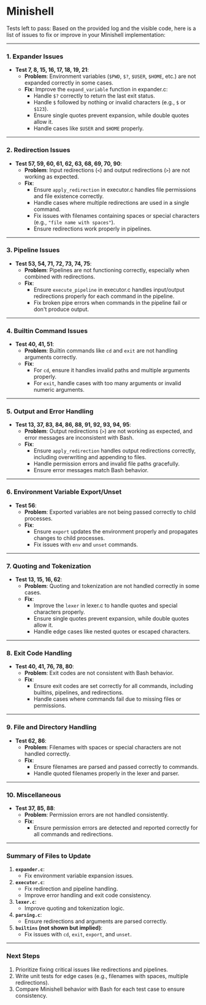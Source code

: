 # Minishell

Tests left to pass:
Based on the provided log and the visible code, here is a list of issues to fix or improve in your Minishell implementation:

---

### **1. Expander Issues**
- **Test 7, 8, 15, 16, 17, 18, 19, 21**:
  - **Problem**: Environment variables (`$PWD`, `$?`, `$USER`, `$HOME`, etc.) are not expanded correctly in some cases.
  - **Fix**: Improve the `expand_variable` function in expander.c:
    - Handle `$?` correctly to return the last exit status.
    - Handle `$` followed by nothing or invalid characters (e.g., `$` or `$123`).
    - Ensure single quotes prevent expansion, while double quotes allow it.
    - Handle cases like `$USER` and `$HOME` properly.

---

### **2. Redirection Issues**
- **Test 57, 59, 60, 61, 62, 63, 68, 69, 70, 90**:
  - **Problem**: Input redirections (`<`) and output redirections (`>`) are not working as expected.
  - **Fix**:
    - Ensure `apply_redirection` in executor.c handles file permissions and file existence correctly.
    - Handle cases where multiple redirections are used in a single command.
    - Fix issues with filenames containing spaces or special characters (e.g., `"file name with spaces"`).
    - Ensure redirections work properly in pipelines.

---

### **3. Pipeline Issues**
- **Test 53, 54, 71, 72, 73, 74, 75**:
  - **Problem**: Pipelines are not functioning correctly, especially when combined with redirections.
  - **Fix**:
    - Ensure `execute_pipeline` in executor.c handles input/output redirections properly for each command in the pipeline.
    - Fix broken pipe errors when commands in the pipeline fail or don't produce output.

---

### **4. Builtin Command Issues**
- **Test 40, 41, 51**:
  - **Problem**: Builtin commands like `cd` and `exit` are not handling arguments correctly.
  - **Fix**:
    - For `cd`, ensure it handles invalid paths and multiple arguments properly.
    - For `exit`, handle cases with too many arguments or invalid numeric arguments.

---

### **5. Output and Error Handling**
- **Test 13, 37, 83, 84, 86, 88, 91, 92, 93, 94, 95**:
  - **Problem**: Output redirections (`>`) are not working as expected, and error messages are inconsistent with Bash.
  - **Fix**:
    - Ensure `apply_redirection` handles output redirections correctly, including overwriting and appending to files.
    - Handle permission errors and invalid file paths gracefully.
    - Ensure error messages match Bash behavior.

---

### **6. Environment Variable Export/Unset**
- **Test 56**:
  - **Problem**: Exported variables are not being passed correctly to child processes.
  - **Fix**:
    - Ensure `export` updates the environment properly and propagates changes to child processes.
    - Fix issues with `env` and `unset` commands.

---

### **7. Quoting and Tokenization**
- **Test 13, 15, 16, 62**:
  - **Problem**: Quoting and tokenization are not handled correctly in some cases.
  - **Fix**:
    - Improve the `lexer` in lexer.c to handle quotes and special characters properly.
    - Ensure single quotes prevent expansion, while double quotes allow it.
    - Handle edge cases like nested quotes or escaped characters.

---

### **8. Exit Code Handling**
- **Test 40, 41, 76, 78, 80**:
  - **Problem**: Exit codes are not consistent with Bash behavior.
  - **Fix**:
    - Ensure exit codes are set correctly for all commands, including builtins, pipelines, and redirections.
    - Handle cases where commands fail due to missing files or permissions.

---

### **9. File and Directory Handling**
- **Test 62, 86**:
  - **Problem**: Filenames with spaces or special characters are not handled correctly.
  - **Fix**:
    - Ensure filenames are parsed and passed correctly to commands.
    - Handle quoted filenames properly in the lexer and parser.

---

### **10. Miscellaneous**
- **Test 37, 85, 88**:
  - **Problem**: Permission errors are not handled consistently.
  - **Fix**:
    - Ensure permission errors are detected and reported correctly for all commands and redirections.

---

### **Summary of Files to Update**
1. **`expander.c`**:
   - Fix environment variable expansion issues.
2. **`executor.c`**:
   - Fix redirection and pipeline handling.
   - Improve error handling and exit code consistency.
3. **`lexer.c`**:
   - Improve quoting and tokenization logic.
4. **`parsing.c`**:
   - Ensure redirections and arguments are parsed correctly.
5. **`builtins` (not shown but implied)**:
   - Fix issues with `cd`, `exit`, `export`, and `unset`.

---

### **Next Steps**
1. Prioritize fixing critical issues like redirections and pipelines.
2. Write unit tests for edge cases (e.g., filenames with spaces, multiple redirections).
3. Compare Minishell behavior with Bash for each test case to ensure consistency.
